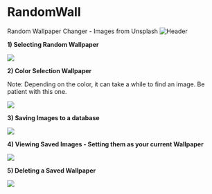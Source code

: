 # RandomWall
Random Wallpaper Changer - Images from Unsplash
<img src="https://user-images.githubusercontent.com/34281752/81443020-9d3b4e00-9142-11ea-9d64-d312693649ed.png" alt="Header">

**1) Selecting Random Wallpaper**

![](https://user-images.githubusercontent.com/34281752/81443524-9234ed80-9143-11ea-9ea8-481b6fe66109.gif)

**2) Color Selection Wallpaper**

Note: Depending on the color, it can take a while to find an image. Be patient with this one. 

![](https://user-images.githubusercontent.com/34281752/81444435-205da380-9145-11ea-9d42-4d07e2c787dc.gif)

**3) Saving Images to a database**

![](https://user-images.githubusercontent.com/34281752/81444908-f8bb0b00-9145-11ea-9f9f-05f2a3823931.gif)

**4) Viewing Saved Images - Setting them as your current Wallpaper**

![](https://user-images.githubusercontent.com/34281752/81445173-65cea080-9146-11ea-9fa9-1377e5467df9.gif)

**5) Deleting a Saved Wallpaper**

![](https://user-images.githubusercontent.com/34281752/81445367-b80fc180-9146-11ea-9c2f-7d3e1cf3565b.gif)
